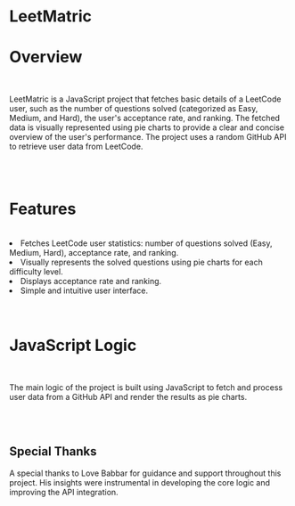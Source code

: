 # LeetMatric
<h1>Overview</h1> <br>
<p>LeetMatric is a JavaScript project that fetches basic details of a LeetCode user, such as the number of questions solved (categorized as Easy, Medium, and Hard), the user's acceptance rate, and ranking. The fetched data is visually represented using pie charts to provide a clear and concise overview of the user's performance. The project uses a random GitHub API to retrieve user data from LeetCode.</p>

</br>
</br>
<h1>Features</h1> <br>
<li>Fetches LeetCode user statistics: number of questions solved (Easy, Medium, Hard), acceptance rate, and ranking.</li>
<li>Visually represents the solved questions using pie charts for each difficulty level.</li>
<li>Displays acceptance rate and ranking.</li>
<li>Simple and intuitive user interface.</li>

</br>
</br>
<h1>JavaScript Logic</h1> <br>
<p>The main logic of the project is built using JavaScript to fetch and process user data from a GitHub API and render the results as pie charts.</p>

</br>
</br>
<h2> Special Thanks</h2>
<p>A special thanks to Love Babbar for guidance and support throughout this project. His insights were instrumental in developing the core logic and improving the API integration.</p>
